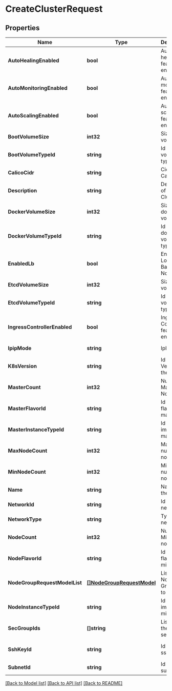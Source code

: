 # CreateClusterRequest

## Properties
Name | Type | Description | Notes
------------ | ------------- | ------------- | -------------
**AutoHealingEnabled** | **bool** | Auto-healing feature is enable | [optional] [default to null]
**AutoMonitoringEnabled** | **bool** | Auto monitoring feature is enable | [optional] [default to null]
**AutoScalingEnabled** | **bool** | Auto scaling feature is enable | [optional] [default to null]
**BootVolumeSize** | **int32** | Size of boot volume | [default to null]
**BootVolumeTypeId** | **string** | Id of boot volume type | [default to null]
**CalicoCidr** | **string** | Cidr of Calico  | [default to null]
**Description** | **string** | Description of the Cluster | [optional] [default to null]
**DockerVolumeSize** | **int32** | Size of docker volume | [default to null]
**DockerVolumeTypeId** | **string** | Id of docker volume type | [default to null]
**EnabledLb** | **bool** | Enable Load Balancer or Not | [default to null]
**EtcdVolumeSize** | **int32** | Size of etcd volume | [default to null]
**EtcdVolumeTypeId** | **string** | Id of etcd volume type | [default to null]
**IngressControllerEnabled** | **bool** | Ingress Controller feature is enable | [optional] [default to null]
**IpipMode** | **string** | IpIp Mode | [default to null]
**K8sVersion** | **string** | Id of K8s Version of the Cluster | [default to null]
**MasterCount** | **int32** | Number of Master Node | [default to null]
**MasterFlavorId** | **string** | Id of the flavor of master | [default to null]
**MasterInstanceTypeId** | **string** | Id of the image of master | [default to null]
**MaxNodeCount** | **int32** | Maximum number of node count | [default to null]
**MinNodeCount** | **int32** | Minimum number of node Count | [default to null]
**Name** | **string** | Name of the Cluster | [default to null]
**NetworkId** | **string** | Id of the network | [default to null]
**NetworkType** | **string** | Type of the network | [default to null]
**NodeCount** | **int32** | Number of Minion node | [default to null]
**NodeFlavorId** | **string** | Id of the flavor of minion | [default to null]
**NodeGroupRequestModelList** | [**[]NodeGroupRequestModel**](NodeGroupRequestModel.md) | List of Node Group want to create | [optional] [default to null]
**NodeInstanceTypeId** | **string** | Id of the image of minion | [default to null]
**SecGroupIds** | **[]string** | List of Id of the secGroup | [optional] [default to null]
**SshKeyId** | **string** | Id of the sshKey | [optional] [default to null]
**SubnetId** | **string** | Id of the subnet | [default to null]

[[Back to Model list]](../README.md#documentation-for-models) [[Back to API list]](../README.md#documentation-for-api-endpoints) [[Back to README]](../README.md)


